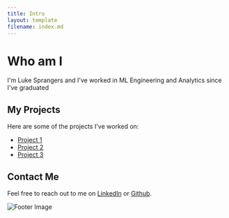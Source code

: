 ```yaml
---
title: Intro
layout: template
filename: index.md
--- 
```


# Who am I
<div style="display: flex; align-items: center;">
  <div style="flex: 1;">
    I'm Luke Sprangers and I've worked in ML Engineering and Analytics since I've graduated
  </div>
</div>

## My Projects
Here are some of the projects I've worked on:

- [Project 1](https://example.com/project1)
- [Project 2](https://example.com/project2)
- [Project 3](https://example.com/project3)

## Contact Me
Feel free to reach out to me on [LinkedIn](https://www.linkedin.com/in/lukesprangers) or [Github](https://github.com/lsprangers).

![Footer Image](https://via.placeholder.com/150)